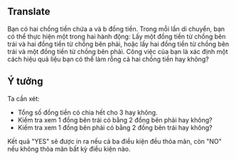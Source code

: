 ## Translate
Bạn có hai chồng tiền chứa a và b đồng tiền. Trong mỗi lần di chuyển, bạn có thể thực hiện một trong hai hành động: Lấy một đồng tiền từ chồng bên trái và hai đồng tiền từ chồng bên phải, hoặc lấy hai đồng tiền từ chồng bên trái và một đồng tiền từ chồng bên phải. Công việc của bạn là xác định một cách hiệu quả liệu bạn có thể làm rỗng cả hai chồng tiền hay không?

## Ý tưởng
Ta cần xét:
- Tổng số đồng tiền có chia hết cho 3 hay không.
- Kiếm tra xem 1 đồng bên trái có bằng 2 đồng bên phải hay không?
- Kiếm tra xem 1 đồng bên phải có bằng 2 đồng bên trái hay không?

Kết quả "YES" sẽ được in ra nếu cả ba điều kiện đều thỏa mãn, còn "NO" nếu không thỏa mãn bất kỳ điều kiện nào.
